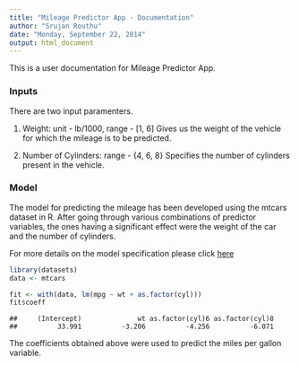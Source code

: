 ```yaml
---
title: "Mileage Predictor App - Documentation"
author: "Srujan Routhu"
date: "Monday, September 22, 2014"
output: html_document
---
```


This is a user documentation for Mileage Predictor App.

### Inputs

There are two input paramenters.

1. Weight: unit - lb/1000, range - [1, 6]
           Gives us the weight of the vehicle for which the mileage is to be predicted.
           
2. Number of Cylinders: range - {4, 6, 8}
           Specifies the number of cylinders present in the vehicle.
           
### Model

The model for predicting the mileage has been developed using the mtcars dataset in R. After going through various combinations of predictor variables, the ones having a significant effect were the weight of the car and the number of cylinders.

For more details on the model specification please click [here](https://github.com/srujanrouthu/Regression-Models)


```r
library(datasets)
data <- mtcars

fit <- with(data, lm(mpg ~ wt + as.factor(cyl)))
fit$coeff
```

```
##     (Intercept)              wt as.factor(cyl)6 as.factor(cyl)8 
##          33.991          -3.206          -4.256          -6.071
```

The coefficients obtained above were used to predict the miles per gallon variable.
